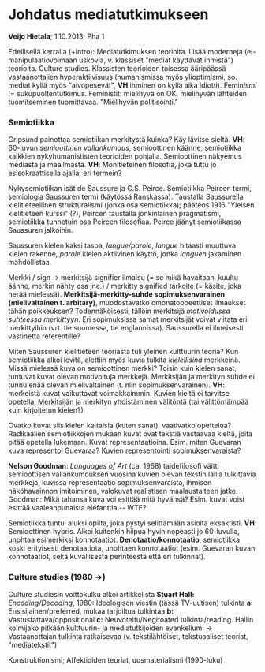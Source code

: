 # Johdatus mediatutkimukseen #
**Veijo Hietala**; 1.10.2013; Pha 1 

Edellisellä kerralla (+intro): Mediatutkimuksen teorioita. Lisää moderneja (ei-manipulaatiovoimaan uskovia, v. klassiset "mediat käyttävät ihmistä") teorioita. Culture studies. Klassisten teorioiden toisessa ääripäässä vastaanottajien hyperaktiivisuus (humanismissa myös ylioptimismi, so. mediat kyllä myös "aivopesevät", **VH** ihminen on kyllä aika idiotti). Femin*ismi* != sukupuoltentutkimus. Feministit: mielihyvä on OK, mielihyvän lähteiden tuomitseminen tuomittavaa. "Mielihyvän politisointi."

### Semiotiikka ###

Gripsund painottaa semiotiikan merkitystä kuinka? Käy lävitse sieltä. **VH**: 60-luvun *semioottinen vallankumous*, semioottinen käänne, semiotiikka kaikkien nykyhumanististen teorioiden pohjalla. Semioottinen näkyemus mediasta ja maailmasta. **VH**: Monitieteinen filosofia, joka tuttu jo esisokraattisella ajalla, eri termein?

Nykysemiotiikan isät de Saussure ja C.S. Peirce. Semiotiikka Peircen termi, semiologia Saussuren termi (käytössä Ranskassa). Taustalla Saussurella kielitieteellinen strukturalismi (jonka osa semiotiikka); pääteos 1916 "Yleisen kielitieteen kurssi" (?), Peircen taustalla jonkinlainen pragmatismi, semiotiikka tunnetuin osa Peircen filosofiaa. Peirce jäänyt semiotiikassa Saussuren jalkoihin. 

Saussuren kielen kaksi tasoa, *langue/parole*, *langue* hitaasti muuttuva kielen rakenne, *parole* kielen aktiivinen käyttö, jonka *languen* jakaminen mahdollistaa.

Merkki / sign &rarr; merkitsijä signifier ilmaisu (= se mikä havaitaan, kuultu äänne, merkin nähty osa jne.) / merkitty signified tarkoite (= käsite, joka herää mielessä). **Merkitsijä-merkitty-suhde sopimuksenvarainen (mielivaltainen t. arbitary)**, muodostavatko omonatopoeettiset ilmaukset tähän poikkeuksen? Todennäköisesti, tällöin merkitsijä *motivoidussa suhteessa merkittyyn*. Eri sopimuksissa samat merkitsijät voivat viitata eri merkittyihin (vrt. tie suomessa, tie englannissa). Saussurella ei ilmeisesti vastinetta referentille?

Miten Saussuren kielitieteen teoriasta tuli yleinen kulttuurin teoria? Kun semiotiikka alkoi levitä, alettiin myös kuvia tulkita *kielellisinä* merkkeinä. Missä mielessä kuva on semioottinen merkki? Toisin kuin kielen sanat, tuntuvat kuvat olevan motivoituja merkkejä. Merkitsijän ja merkityn suhde ei tunnu enää olevan mielivaltainen (t. niin sopimuksenvarainen). **VH**: merkeistä kuvat vaikuttavat voimakkaimmin. Kuvien kieltä ei tarvitse opetella. Merkitsijän ja merkityn yhdistäminen välitöntä (tai välittömämpää kuin kirjoitetun kielen?)

Ovatko kuvat siis kielen kaltaisia (kuten sanat), vaativatko opettelua? Radikaalien semiotiikkojen mukaan kuvat ovat tekstiä vastaavaa kieltä, joita pitää opetella lukemaan. Kuvat representaatioina. Esim. miten Guevaran kuva representoi Guevaraa? Kuvien representointi sopimuksenvaraista?

**Nelson Goodman**: *Languages of Art* (ca. 1968) taidefilosofi väitti semioottisen vallankumouksen vuosina kuvien olevan tekstin lailla tulkittavia merkkejä, kuvissa representaatio sopimuksenvaraista, ihmisen näköhavainnon imitoiminen, valokuvat realistisen maalaustaiteen jatke. Goodman: Mikä tahansa kuva voi esittää mitä hyvänsä? Esim. kuvat voisi esittää vaaleanpunaista elefanttia -- WTF?

Semiotiikka tuntui aluksi opilta, joka pystyi selittämään asioita eksaktisti. **VH**: Semioottinen hybris. Alkoi kuitenkin hiipua hyvin nopeasti jo 60-luvulla, unohtaa esimerkiksi konnotaatiot. **Denotaatio/konnotaatio**, semiotiikka koski erityisesti denotaatiota, unohtaen konnotaatiot (esim. Guevaran kuvan konnotaatiot, sekä kuvallisesta perinteestä että eri tulkinnat).

### Culture studies (1980 &rarr;) ###

Culture studiesin voittokulku alkoi artikkelista **Stuart Hall:** *Encoding/Decoding*, 1980: Ideologisen viestin (tässä TV-uutisen) tulkinta **a:** Ensisijainen/preferred, mukaa tarjoiltua tulkintaa **b:** Vastustattava/oppositional **c:** Neuvoteltu/Negitoated tulkinta/reading. Hallin kolmijako pitkään kulttuurin- ja mediatutkijoiden evankeliumi &rarr; Vastaanottajan tulkinta ratkaisevaa (v. tekstilähtöiset, tekstuaaliset teoriat, "mediatekstit")

Konstruktionismi; Affektioiden teoriat, uusmaterialismi (1990-luku)




